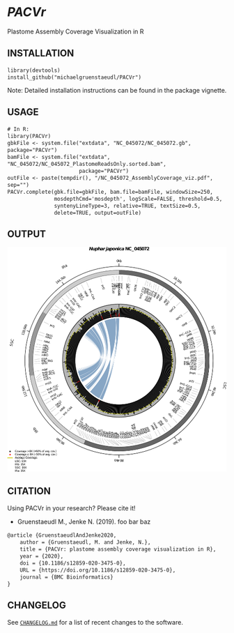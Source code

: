 *PACVr*
=======

Plastome Assembly Coverage Visualization in R

## INSTALLATION
```
library(devtools)
install_github("michaelgruenstaeudl/PACVr")
```
Note: Detailed installation instructions can be found in the package vignette.

## USAGE
```
# In R:
library(PACVr)
gbkFile <- system.file("extdata", "NC_045072/NC_045072.gb", package="PACVr")
bamFile <- system.file("extdata", "NC_045072/NC_045072_PlastomeReadsOnly.sorted.bam", 
                       package="PACVr")
outFile <- paste(tempdir(), "/NC_045072_AssemblyCoverage_viz.pdf", sep="")
PACVr.complete(gbk.file=gbkFile, bam.file=bamFile, windowSize=250, 
               mosdepthCmd='mosdepth', logScale=FALSE, threshold=0.5,
               syntenyLineType=3, relative=TRUE, textSize=0.5,
               delete=TRUE, output=outFile)
```

## OUTPUT
![](NC_045072__all_reads.png)

## CITATION
Using PACVr in your research? Please cite it!

- Gruenstaeudl M., Jenke N. (2019). foo bar baz

```
@article {GruenstaeudlAndJenke2020,
    author = {Gruenstaeudl, M. and Jenke, N.},
    title = {PACVr: plastome assembly coverage visualization in R},
    year = {2020},
    doi = {10.1186/s12859-020-3475-0},
    URL = {https://doi.org/10.1186/s12859-020-3475-0},
    journal = {BMC Bioinformatics}
}
```

<!--
## TO DO
* Foo bar baz
* Foo bar baz
-->


## CHANGELOG
See [`CHANGELOG.md`](CHANGELOG.md) for a list of recent changes to the software.

